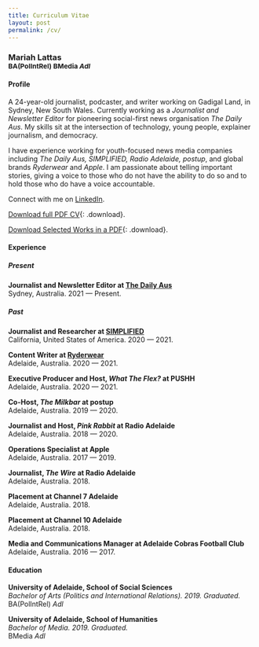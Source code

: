 ```yaml
---
title: Curriculum Vitae
layout: post
permalink: /cv/
---
```


<h3>Mariah Lattas<br><small>BA(PolIntRel) BMedia <em> Adl</em></small></h3>

#### Profile

A 24-year-old journalist, podcaster, and writer working on Gadigal Land, in Sydney, New South Wales. Currently working as a *Journalist and Newsletter Editor* for pioneering social-first news organisation *The Daily Aus*. My skills sit at the intersection of technology, young people, explainer journalism, and democracy.

I have experience working for youth-focused news media companies including *The Daily Aus, SIMPLIFIED, Radio Adelaide, postup*, and global brands *Ryderwear* and *Apple*. I am passionate about telling important stories, giving a voice to those who do not have the ability to do so and to hold those who do have a voice accountable.

Connect with me on [LinkedIn](https://linkedin.com/in/mariahlattas).

[Download full PDF CV](/assets/documents/mariah-lattas-cv.pdf){: .download}.

[Download Selected Works in a PDF](/assets/documents/mariah-lattas-selected-works.pdf){: .download}.

#### Experience

##### Present

**Journalist and Newsletter Editor at [The Daily Aus](https://www.thedailyaus.com.au)**  
Sydney, Australia. 2021 — Present.

##### Past

**Journalist and Researcher at [SIMPLIFIED](https://nowsimplified.org)**  
California, United States of America. 2020 — 2021.

**Content Writer at [Ryderwear](https://au.ryderwear.com)**  
Adelaide, Australia. 2020 — 2021.

**Executive Producer and Host, *What The Flex?* at PUSHH**  
Adelaide, Australia. 2020 — 2021.

**Co-Host, *The Milkbar* at postup**  
Adelaide, Australia. 2019 — 2020.

**Journalist and Host, *Pink Rabbit* at Radio Adelaide**  
Adelaide, Australia. 2018 — 2020.

**Operations Specialist at Apple**  
Adelaide, Australia. 2017 — 2019.

**Journalist, *The Wire* at Radio Adelaide**  
Adelaide, Australia. 2018.

**Placement at Channel 7 Adelaide**  
Adelaide, Australia. 2018.

**Placement at Channel 10 Adelaide**  
Adelaide, Australia. 2018.

**Media and Communications Manager at Adelaide Cobras Football Club**  
Adelaide, Australia. 2016 — 2017.

#### Education
**University of Adelaide, School of Social Sciences**  
*Bachelor of Arts (Politics and International Relations). 2019. Graduated.*  
BA(PolIntRel) *Adl*

**University of Adelaide, School of Humanities**  
*Bachelor of Media. 2019. Graduated.*  
BMedia *Adl*
